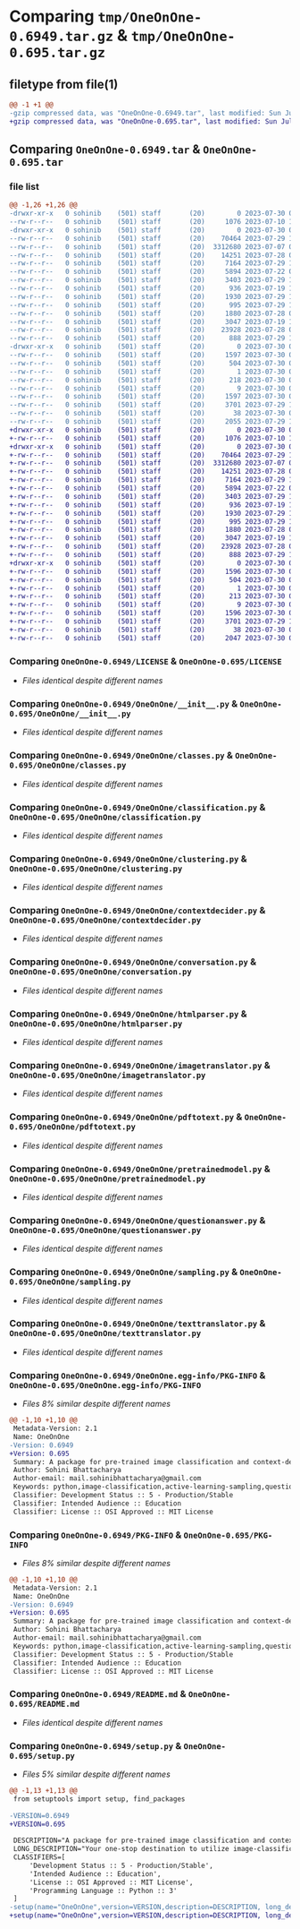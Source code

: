# Comparing `tmp/OneOnOne-0.6949.tar.gz` & `tmp/OneOnOne-0.695.tar.gz`

## filetype from file(1)

```diff
@@ -1 +1 @@
-gzip compressed data, was "OneOnOne-0.6949.tar", last modified: Sun Jul 30 06:03:21 2023, max compression
+gzip compressed data, was "OneOnOne-0.695.tar", last modified: Sun Jul 30 06:09:35 2023, max compression
```

## Comparing `OneOnOne-0.6949.tar` & `OneOnOne-0.695.tar`

### file list

```diff
@@ -1,26 +1,26 @@
-drwxr-xr-x   0 sohinib    (501) staff       (20)        0 2023-07-30 06:03:21.595991 OneOnOne-0.6949/
--rw-r--r--   0 sohinib    (501) staff       (20)     1076 2023-07-10 14:29:42.000000 OneOnOne-0.6949/LICENSE
-drwxr-xr-x   0 sohinib    (501) staff       (20)        0 2023-07-30 06:03:21.591879 OneOnOne-0.6949/OneOnOne/
--rw-r--r--   0 sohinib    (501) staff       (20)    70464 2023-07-29 19:06:01.000000 OneOnOne-0.6949/OneOnOne/__init__.py
--rw-r--r--   0 sohinib    (501) staff       (20)  3312680 2023-07-07 06:05:06.000000 OneOnOne-0.6949/OneOnOne/classes.py
--rw-r--r--   0 sohinib    (501) staff       (20)    14251 2023-07-28 06:59:10.000000 OneOnOne-0.6949/OneOnOne/classification.py
--rw-r--r--   0 sohinib    (501) staff       (20)     7164 2023-07-29 12:25:37.000000 OneOnOne-0.6949/OneOnOne/clustering.py
--rw-r--r--   0 sohinib    (501) staff       (20)     5894 2023-07-22 03:02:07.000000 OneOnOne-0.6949/OneOnOne/contextdecider.py
--rw-r--r--   0 sohinib    (501) staff       (20)     3403 2023-07-29 18:08:15.000000 OneOnOne-0.6949/OneOnOne/conversation.py
--rw-r--r--   0 sohinib    (501) staff       (20)      936 2023-07-19 15:12:54.000000 OneOnOne-0.6949/OneOnOne/htmlparser.py
--rw-r--r--   0 sohinib    (501) staff       (20)     1930 2023-07-29 18:38:09.000000 OneOnOne-0.6949/OneOnOne/imagetranslator.py
--rw-r--r--   0 sohinib    (501) staff       (20)      995 2023-07-29 18:59:58.000000 OneOnOne-0.6949/OneOnOne/pdftotext.py
--rw-r--r--   0 sohinib    (501) staff       (20)     1880 2023-07-28 06:59:09.000000 OneOnOne-0.6949/OneOnOne/pretrainedmodel.py
--rw-r--r--   0 sohinib    (501) staff       (20)     3047 2023-07-19 17:26:04.000000 OneOnOne-0.6949/OneOnOne/questionanswer.py
--rw-r--r--   0 sohinib    (501) staff       (20)    23928 2023-07-28 06:59:10.000000 OneOnOne-0.6949/OneOnOne/sampling.py
--rw-r--r--   0 sohinib    (501) staff       (20)      888 2023-07-29 17:53:14.000000 OneOnOne-0.6949/OneOnOne/texttranslator.py
-drwxr-xr-x   0 sohinib    (501) staff       (20)        0 2023-07-30 06:03:21.595028 OneOnOne-0.6949/OneOnOne.egg-info/
--rw-r--r--   0 sohinib    (501) staff       (20)     1597 2023-07-30 06:03:21.000000 OneOnOne-0.6949/OneOnOne.egg-info/PKG-INFO
--rw-r--r--   0 sohinib    (501) staff       (20)      504 2023-07-30 06:03:21.000000 OneOnOne-0.6949/OneOnOne.egg-info/SOURCES.txt
--rw-r--r--   0 sohinib    (501) staff       (20)        1 2023-07-30 06:03:21.000000 OneOnOne-0.6949/OneOnOne.egg-info/dependency_links.txt
--rw-r--r--   0 sohinib    (501) staff       (20)      218 2023-07-30 06:03:21.000000 OneOnOne-0.6949/OneOnOne.egg-info/requires.txt
--rw-r--r--   0 sohinib    (501) staff       (20)        9 2023-07-30 06:03:21.000000 OneOnOne-0.6949/OneOnOne.egg-info/top_level.txt
--rw-r--r--   0 sohinib    (501) staff       (20)     1597 2023-07-30 06:03:21.595544 OneOnOne-0.6949/PKG-INFO
--rw-r--r--   0 sohinib    (501) staff       (20)     3701 2023-07-29 19:02:55.000000 OneOnOne-0.6949/README.md
--rw-r--r--   0 sohinib    (501) staff       (20)       38 2023-07-30 06:03:21.596127 OneOnOne-0.6949/setup.cfg
--rw-r--r--   0 sohinib    (501) staff       (20)     2055 2023-07-29 18:08:15.000000 OneOnOne-0.6949/setup.py
+drwxr-xr-x   0 sohinib    (501) staff       (20)        0 2023-07-30 06:09:35.849641 OneOnOne-0.695/
+-rw-r--r--   0 sohinib    (501) staff       (20)     1076 2023-07-10 14:29:42.000000 OneOnOne-0.695/LICENSE
+drwxr-xr-x   0 sohinib    (501) staff       (20)        0 2023-07-30 06:09:35.844023 OneOnOne-0.695/OneOnOne/
+-rw-r--r--   0 sohinib    (501) staff       (20)    70464 2023-07-29 19:06:01.000000 OneOnOne-0.695/OneOnOne/__init__.py
+-rw-r--r--   0 sohinib    (501) staff       (20)  3312680 2023-07-07 06:05:06.000000 OneOnOne-0.695/OneOnOne/classes.py
+-rw-r--r--   0 sohinib    (501) staff       (20)    14251 2023-07-28 06:59:10.000000 OneOnOne-0.695/OneOnOne/classification.py
+-rw-r--r--   0 sohinib    (501) staff       (20)     7164 2023-07-29 12:25:37.000000 OneOnOne-0.695/OneOnOne/clustering.py
+-rw-r--r--   0 sohinib    (501) staff       (20)     5894 2023-07-22 03:02:07.000000 OneOnOne-0.695/OneOnOne/contextdecider.py
+-rw-r--r--   0 sohinib    (501) staff       (20)     3403 2023-07-29 18:08:15.000000 OneOnOne-0.695/OneOnOne/conversation.py
+-rw-r--r--   0 sohinib    (501) staff       (20)      936 2023-07-19 15:12:54.000000 OneOnOne-0.695/OneOnOne/htmlparser.py
+-rw-r--r--   0 sohinib    (501) staff       (20)     1930 2023-07-29 18:38:09.000000 OneOnOne-0.695/OneOnOne/imagetranslator.py
+-rw-r--r--   0 sohinib    (501) staff       (20)      995 2023-07-29 18:59:58.000000 OneOnOne-0.695/OneOnOne/pdftotext.py
+-rw-r--r--   0 sohinib    (501) staff       (20)     1880 2023-07-28 06:59:09.000000 OneOnOne-0.695/OneOnOne/pretrainedmodel.py
+-rw-r--r--   0 sohinib    (501) staff       (20)     3047 2023-07-19 17:26:04.000000 OneOnOne-0.695/OneOnOne/questionanswer.py
+-rw-r--r--   0 sohinib    (501) staff       (20)    23928 2023-07-28 06:59:10.000000 OneOnOne-0.695/OneOnOne/sampling.py
+-rw-r--r--   0 sohinib    (501) staff       (20)      888 2023-07-29 17:53:14.000000 OneOnOne-0.695/OneOnOne/texttranslator.py
+drwxr-xr-x   0 sohinib    (501) staff       (20)        0 2023-07-30 06:09:35.847917 OneOnOne-0.695/OneOnOne.egg-info/
+-rw-r--r--   0 sohinib    (501) staff       (20)     1596 2023-07-30 06:09:35.000000 OneOnOne-0.695/OneOnOne.egg-info/PKG-INFO
+-rw-r--r--   0 sohinib    (501) staff       (20)      504 2023-07-30 06:09:35.000000 OneOnOne-0.695/OneOnOne.egg-info/SOURCES.txt
+-rw-r--r--   0 sohinib    (501) staff       (20)        1 2023-07-30 06:09:35.000000 OneOnOne-0.695/OneOnOne.egg-info/dependency_links.txt
+-rw-r--r--   0 sohinib    (501) staff       (20)      213 2023-07-30 06:09:35.000000 OneOnOne-0.695/OneOnOne.egg-info/requires.txt
+-rw-r--r--   0 sohinib    (501) staff       (20)        9 2023-07-30 06:09:35.000000 OneOnOne-0.695/OneOnOne.egg-info/top_level.txt
+-rw-r--r--   0 sohinib    (501) staff       (20)     1596 2023-07-30 06:09:35.849026 OneOnOne-0.695/PKG-INFO
+-rw-r--r--   0 sohinib    (501) staff       (20)     3701 2023-07-29 19:02:55.000000 OneOnOne-0.695/README.md
+-rw-r--r--   0 sohinib    (501) staff       (20)       38 2023-07-30 06:09:35.849835 OneOnOne-0.695/setup.cfg
+-rw-r--r--   0 sohinib    (501) staff       (20)     2047 2023-07-30 06:09:28.000000 OneOnOne-0.695/setup.py
```

### Comparing `OneOnOne-0.6949/LICENSE` & `OneOnOne-0.695/LICENSE`

 * *Files identical despite different names*

### Comparing `OneOnOne-0.6949/OneOnOne/__init__.py` & `OneOnOne-0.695/OneOnOne/__init__.py`

 * *Files identical despite different names*

### Comparing `OneOnOne-0.6949/OneOnOne/classes.py` & `OneOnOne-0.695/OneOnOne/classes.py`

 * *Files identical despite different names*

### Comparing `OneOnOne-0.6949/OneOnOne/classification.py` & `OneOnOne-0.695/OneOnOne/classification.py`

 * *Files identical despite different names*

### Comparing `OneOnOne-0.6949/OneOnOne/clustering.py` & `OneOnOne-0.695/OneOnOne/clustering.py`

 * *Files identical despite different names*

### Comparing `OneOnOne-0.6949/OneOnOne/contextdecider.py` & `OneOnOne-0.695/OneOnOne/contextdecider.py`

 * *Files identical despite different names*

### Comparing `OneOnOne-0.6949/OneOnOne/conversation.py` & `OneOnOne-0.695/OneOnOne/conversation.py`

 * *Files identical despite different names*

### Comparing `OneOnOne-0.6949/OneOnOne/htmlparser.py` & `OneOnOne-0.695/OneOnOne/htmlparser.py`

 * *Files identical despite different names*

### Comparing `OneOnOne-0.6949/OneOnOne/imagetranslator.py` & `OneOnOne-0.695/OneOnOne/imagetranslator.py`

 * *Files identical despite different names*

### Comparing `OneOnOne-0.6949/OneOnOne/pdftotext.py` & `OneOnOne-0.695/OneOnOne/pdftotext.py`

 * *Files identical despite different names*

### Comparing `OneOnOne-0.6949/OneOnOne/pretrainedmodel.py` & `OneOnOne-0.695/OneOnOne/pretrainedmodel.py`

 * *Files identical despite different names*

### Comparing `OneOnOne-0.6949/OneOnOne/questionanswer.py` & `OneOnOne-0.695/OneOnOne/questionanswer.py`

 * *Files identical despite different names*

### Comparing `OneOnOne-0.6949/OneOnOne/sampling.py` & `OneOnOne-0.695/OneOnOne/sampling.py`

 * *Files identical despite different names*

### Comparing `OneOnOne-0.6949/OneOnOne/texttranslator.py` & `OneOnOne-0.695/OneOnOne/texttranslator.py`

 * *Files identical despite different names*

### Comparing `OneOnOne-0.6949/OneOnOne.egg-info/PKG-INFO` & `OneOnOne-0.695/OneOnOne.egg-info/PKG-INFO`

 * *Files 8% similar despite different names*

```diff
@@ -1,10 +1,10 @@
 Metadata-Version: 2.1
 Name: OneOnOne
-Version: 0.6949
+Version: 0.695
 Summary: A package for pre-trained image classification and context-decider for question-answering chatbots.
 Author: Sohini Bhattacharya
 Author-email: mail.sohinibhattacharya@gmail.com
 Keywords: python,image-classification,active-learning-sampling,question-answering,pre-trained models,tiny-image-net,speech-recognition,cifar10
 Classifier: Development Status :: 5 - Production/Stable
 Classifier: Intended Audience :: Education
 Classifier: License :: OSI Approved :: MIT License
```

### Comparing `OneOnOne-0.6949/PKG-INFO` & `OneOnOne-0.695/PKG-INFO`

 * *Files 8% similar despite different names*

```diff
@@ -1,10 +1,10 @@
 Metadata-Version: 2.1
 Name: OneOnOne
-Version: 0.6949
+Version: 0.695
 Summary: A package for pre-trained image classification and context-decider for question-answering chatbots.
 Author: Sohini Bhattacharya
 Author-email: mail.sohinibhattacharya@gmail.com
 Keywords: python,image-classification,active-learning-sampling,question-answering,pre-trained models,tiny-image-net,speech-recognition,cifar10
 Classifier: Development Status :: 5 - Production/Stable
 Classifier: Intended Audience :: Education
 Classifier: License :: OSI Approved :: MIT License
```

### Comparing `OneOnOne-0.6949/README.md` & `OneOnOne-0.695/README.md`

 * *Files identical despite different names*

### Comparing `OneOnOne-0.6949/setup.py` & `OneOnOne-0.695/setup.py`

 * *Files 5% similar despite different names*

```diff
@@ -1,13 +1,13 @@
 from setuptools import setup, find_packages
 
-VERSION=0.6949
+VERSION=0.695
 
 DESCRIPTION="A package for pre-trained image classification and context-decider for question-answering chatbots."
 LONG_DESCRIPTION="Your one-stop destination to utilize image-classification models with just one line of code. A library meant to simplify your life by providing you with pre-trained models like ResNet50, EfficientNetVB6, VGG19, etc. You can simply opt for training your own models from scratch by just tweaking a few values. If you want to try popular active-learning sampling methods on image classification, no need to worry! This library has got you covered. Along with that for simple-bridging and basic into NLP, we have context-deciders, HTML parsers and simple chatbot object classes, to create an interface similar to Google Lens. You input an image or item that you are curious about and you can ask one-on-one questions from the chatbot. This is made possible by using the tiny imagenet dataset. This library is being actively updated and new features are being added frequently. New datasets and pre-trained models will be updated soon. Feel free to share your feedback! I would really appreciate it!"
 CLASSIFIERS=[
     'Development Status :: 5 - Production/Stable',
     'Intended Audience :: Education',
     'License :: OSI Approved :: MIT License',
     'Programming Language :: Python :: 3'
 ]
-setup(name="OneOnOne",version=VERSION,description=DESCRIPTION, long_description=LONG_DESCRIPTION,author="Sohini Bhattacharya",author_email="mail.sohinibhattacharya@gmail.com",License="MIT",packages=find_packages(),keywords=["python","image-classification","active-learning-sampling","question-answering","pre-trained models","tiny-image-net","speech-recognition","cifar10"],classifiers=CLASSIFIERS,install_requires=["wget","pytesseract","bayesian-optimization","speechrecognition","pyttsx3","pydub","pyaudio","copy","torch","transformers","gdown","numpy","pandas","tensorflow==2.12.0","datetime","keras==2.12.0","tensorflow_datasets==4.9.2","scipy==1.10.1","tqdm==4.65.0"])
+setup(name="OneOnOne",version=VERSION,description=DESCRIPTION, long_description=LONG_DESCRIPTION,author="Sohini Bhattacharya",author_email="mail.sohinibhattacharya@gmail.com",License="MIT",packages=find_packages(),keywords=["python","image-classification","active-learning-sampling","question-answering","pre-trained models","tiny-image-net","speech-recognition","cifar10"],classifiers=CLASSIFIERS,install_requires=["wget","pytesseract","bayesian-optimization","speechrecognition","pyttsx3","pydub","pyaudio","torch","transformers","gdown","numpy","pandas","tensorflow==2.12.0","datetime","keras==2.12.0","tensorflow_datasets==4.9.2","scipy==1.10.1","tqdm==4.65.0"])
```

